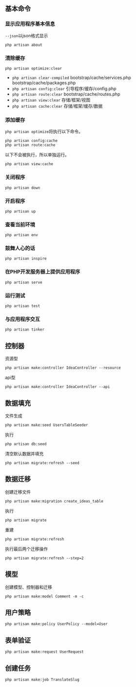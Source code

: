 ## 基本命令

### 显示应用程序基本信息

`--json`以json格式显示

```
php artisan about
```

### 清除缓存

```
php artisan optimize:clear
```

* `php artisan clear-compiled` bootstrap/cache/services.php bootstrap/cache/packages.php
* `php artisan config:clear` 引导程序/缓存/config.php
* `php artisan route:clear` bootstrap/cache/routes.php
* `php artisan view:clear` 存储/框架/视图
* `php artisan cache:clear` 存储/框架/缓存/数据

### 添加缓存

`php artisan optimize`将执行以下命令。

```
php artisan config:cache
php artisan route:cache
```

以下不会被执行，所以单独运行。

```
php artisan view:cache
```

### 关闭程序

```
php artisan down
```

### 开启程序

```
php artisan up
```

### 查看当前环境

```
php artisan env
```

### 鼓舞人心的话

```
php artisan inspire
```

### 在PHP开发服务器上提供应用程序

```
php artisan serve
```

### 运行测试

```
php artisan test
```

### 与应用程序交互

```
php artisan tinker
```

## 控制器

资源型

```
php artisan make:controller IdeaController --resource
```

api型

```
php artisan make:controller IdeaController --api
```

## 数据填充

文件生成

```
php artisan make:seed UsersTableSeeder
```

执行

```
php artisan db:seed
```

清空默认数据并填充

```
php artisan migrate:refresh --seed
```

## 数据迁移

创建迁移文件

```
php artisan make:migration create_ideas_table
```

执行

```
php artisan migrate
```

重建

```
php artisan migrate:refresh
```

执行最后两个迁移操作

```
php artisan migrate:refresh --step=2
```

## 模型

创建模型、控制器和迁移

```
php artisan make:model Comment -m -c
```

## 用户策略

```
php artisan make:policy UserPolicy --model=User
```

## 表单验证

```
php artisan make:request UserRequest
```

## 创建任务

```
php artisan make:job TranslateSlug
```
